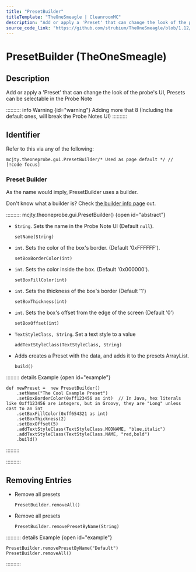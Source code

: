 ```yaml
---
title: "PresetBuilder"
titleTemplate: "TheOneSmeagle | CleanroomMC"
description: "Add or apply a 'Preset' that can change the look of the probes UI"
source_code_link: "https://github.com/strubium/TheOneSmeagle/blob/1.12/src/main/java/mcjty/theoneprobe/gui/PresetBuilder.java"
---
```


# PresetBuilder (TheOneSmeagle)

## Description
Add or apply a 'Preset' that can change the look of the probe's UI, Presets can be selectable in the Probe Note

:::::::::: info Warning {id="warning"}
Adding more that 8 (Including the default ones, will break the Probe Notes UI) 
::::::::::

## Identifier

Refer to this via any of the following:

```groovy:no-line-numbers {3}
mcjty.theoneprobe.gui.PresetBuilder/* Used as page default */ // [!code focus]
```

### Preset Builder

As the name would imply, PresetBuilder uses a builder.

Don't know what a builder is? Check [the builder info page](../../getting_started/builder.md) out.

:::::::::: mcjty.theoneprobe.gui.PresetBuilder() {open id="abstract"}
- `String`. Sets the name in the Probe Note UI (Default `null`).

    ```groovy:no-line-numbers
    setName(String)
    ```

- `int`. Sets the color of the box's border. (Default '0xFFFFFF').

    ```groovy:no-line-numbers
    setBoxBorderColor(int)
    ```

- `int`. Sets the color inside the box. (Default '0x000000').

    ```groovy:no-line-numbers
    setBoxFillColor(int)
    ```

- `int`. Sets the thickness of the box's border (Default '1')

    ```groovy:no-line-numbers
    setBoxThickness(int)
    ```

- `int`. Sets the box's offset from the edge of the screen  (Default '0')

    ```groovy:no-line-numbers
    setBoxOffset(int)
    ```

- `TextStyleClass, String`. Set a text style to a value 

    ```groovy:no-line-numbers
    addTextStyleClass(TextStyleClass, String)
    ```

- Adds creates a Preset with the data, and adds it to the presets ArrayList.

    ```groovy:no-line-numbers
    build()
    ```

::::::::: details Example {open id="example"}
```groovy:no-line-numbers
def newPreset =  new PresetBuilder()
    .setName("The Cool Example Preset")
    .setBoxBorderColor(0xff123456 as int)  // In Java, hex literals like 0xff123456 are integers, but in Groovy, they are "Long" unless cast to an int
    .setBoxFillColor(0xff654321 as int)   
    .setBoxThickness(2)
    .setBoxOffset(5)
    .addTextStyleClass(TextStyleClass.MODNAME, "blue,italic")
    .addTextStyleClass(TextStyleClass.NAME, "red,bold")
    .build()
```

:::::::::

::::::::::

## Removing Entries

- Remove all presets 

    ```groovy:no-line-numbers
    PresetBuilder.removeAll()
    ```

- Remove all presets 

    ```groovy:no-line-numbers
    PresetBuilder.removePresetByName(String)
    ```

:::::::::: details Example {open id="example"}
```groovy:no-line-numbers
PresetBuilder.removePresetByName("Default")
PresetBuilder.removeAll()
```

::::::::::
